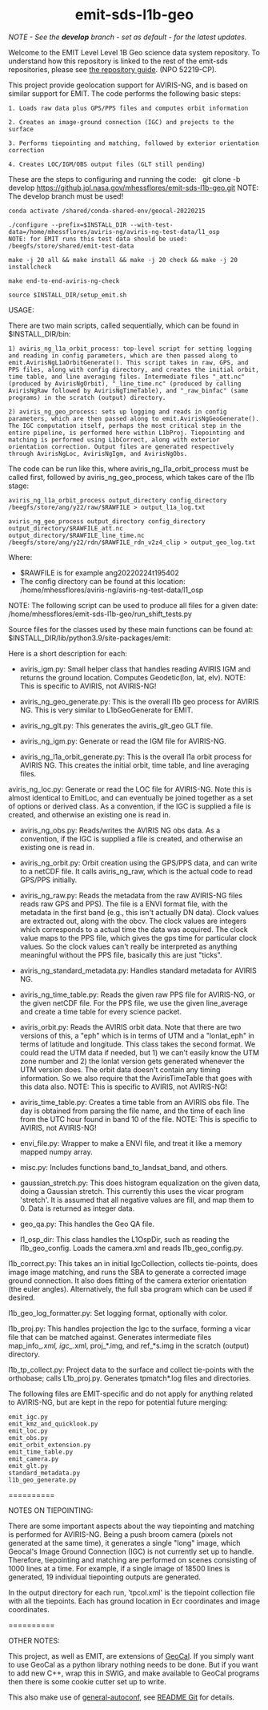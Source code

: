 <h1 align="center"> emit-sds-l1b-geo </h1>

_NOTE - See the **develop** branch - set as default - for the latest updates._

Welcome to the EMIT Level Level 1B Geo science data system repository.  To understand how this repository is linked to the rest of the emit-sds repositories, please see [the repository guide](https://github.com/emit-sds/emit-main/wiki/Repository-Guide).
(NPO 52219-CP).



This project provide geolocation support for AVIRIS-NG, and is based on similar support for EMIT. The code performs the following basic steps:

	1. Loads raw data plus GPS/PPS files and computes orbit information

	2. Creates an image-ground connection (IGC) and projects to the surface

	3. Performs tiepointing and matching, followed by exterior orientation correction

	4. Creates LOC/IGM/OBS output files (GLT still pending)

These are the steps to configuring and running the code:
 
	git clone -b develop https://github.jpl.nasa.gov/mhessflores/emit-sds-l1b-geo.git 
	NOTE: The develop branch must be used!

	conda activate /shared/conda-shared-env/geocal-20220215

	./configure --prefix=$INSTALL_DIR --with-test-data=/home/mhessflores/aviris-ng/aviris-ng-test-data/l1_osp 
	NOTE: for EMIT runs this test data should be used: /beegfs/store/shared/emit-test-data 

	make -j 20 all && make install && make -j 20 check && make -j 20 installcheck

	make end-to-end-aviris-ng-check

	source $INSTALL_DIR/setup_emit.sh

USAGE:

There are two main scripts, called sequentially, which can be found in $INSTALL_DIR/bin:

	1) aviris_ng_l1a_orbit_process: top-level script for setting logging and reading in config parameters, which are then passed along to emit.AvirisNgL1aOrbitGenerate(). This script takes in raw, GPS, and PPS files, along with config directory, and creates the initial orbit, time table, and line averaging files. Intermediate files "_att.nc" (produced by AvirisNgOrbit), "_line_time.nc" (produced by calling AvirisNgRaw followed by AvirisNgTimeTable), and "_raw_binfac" (same programs) in the scratch (output) directory.

	2) aviris_ng_geo_process: sets up logging and reads in config parameters, which are then passed along to emit.AvirisNgGeoGenerate(). The IGC computation itself, perhaps the most critical step in the entire pipeline, is performed here within L1bProj. Tiepointing and matching is performed using L1bCorrect, along with exterior orientation correction. Output files are generated respectively through AvirisNgLoc, AvirisNgIgm, and AvirisNgObs. 

The code can be run like this, where aviris_ng_l1a_orbit_process must be called first, followed by aviris_ng_geo_process, which takes care of the l1b stage:

	aviris_ng_l1a_orbit_process output_directory config_directory /beegfs/store/ang/y22/raw/$RAWFILE > output_l1a_log.txt

	aviris_ng_geo_process output_directory config_directory output_directory/$RAWFILE_att.nc output_directory/$RAWFILE_line_time.nc /beegfs/store/ang/y22/rdn/$RAWFILE_rdn_v2z4_clip > output_geo_log.txt

Where:

 - $RAWFILE is for example ang20220224t195402
 - The config directory can be found at this location:
	/home/mhessflores/aviris-ng/aviris-ng-test-data/l1_osp

NOTE: The following script can be used to produce all files for a given date:
	/home/mhessflores/emit-sds-l1b-geo/run_shift_tests.py

Source files for the classes used by these main functions can be found at:
	$INSTALL_DIR/lib/python3.9/site-packages/emit:

Here is a short description for each:

 - aviris_igm.py: Small helper class that handles reading AVIRIS IGM and returns the ground location. Computes Geodetic(lon, lat, elv).
NOTE: This is specific to AVIRIS, not AVIRIS-NG!

 - aviris_ng_geo_generate.py: This is the overall l1b geo process for AVIRIS NG. This is very similar to L1bGeoGenerate for EMIT. 

 - aviris_ng_glt.py: This generates the aviris_glt_geo GLT file.               

 - aviris_ng_igm.py: Generate or read the IGM file for AVIRIS-NG.              

 - aviris_ng_l1a_orbit_generate.py: This is the overall l1a orbit process for AVIRIS NG. This creates the initial orbit, time table, and line averaging files.

aviris_ng_loc.py: Generate or read the LOC file for AVIRIS-NG. Note this is almost identical to EmitLoc, and can eventually be joined together as a set of options or derived class. As a convention, if the IGC is supplied a file is created, and otherwise an existing one is read in.           

 - aviris_ng_obs.py: Reads/writes the AVIRIS NG obs data. As a convention, if the IGC is supplied a file is created, and otherwise an existing one is read in.           

 - aviris_ng_orbit.py: Orbit creation using the GPS/PPS data, and can write to a netCDF file. It calls aviris_ng_raw, which is the actual code to read GPS/PPS initially.     

 - aviris_ng_raw.py: Reads the metadata from the raw AVIRIS-NG files reads raw GPS and PPS). The file is a ENVI format file, with the metadata in the first band (e.g., this isn't actually DN data). Clock values are extracted out, along with the obcv. The clock values are integers which corresponds to a actual time the data was acquired. The clock value maps to the PPS file, which gives the gps time for particular clock values. So the clock values can't really be interpreted as anything meaningful without the PPS file, basically this are just "ticks".      

 - aviris_ng_standard_metadata.py: Handles standard metadata for AVIRIS NG.

 - aviris_ng_time_table.py: Reads the given raw PPS file for AVIRIS-NG, or the given netCDF file. For the PPS file, we use the given line_average and create a time table for every science packet.

 - aviris_orbit.py: Reads the AVIRIS orbit data. Note that there are two versions of this, a "eph" which is in terms of UTM and a "lonlat_eph" in terms of latitude and longitude. This class takes the second format. We could read the UTM data if needed, but 1) we can't easily know the UTM zone number and 2) the lonlat version gets generated whenever the UTM version does. The orbit data doesn't contain any timing information. So we also require that the AvirisTimeTable that goes with this data also.
NOTE: This is specific to AVIRIS, not AVIRIS-NG!

 - aviris_time_table.py: Creates a time table from an AVIRIS obs file. The day is obtained from parsing the file name, and the time of each line from the UTC hour found in band 10 of the file. 
NOTE: This is specific to AVIRIS, not AVIRIS-NG!

 - envi_file.py: Wrapper to make a ENVI file, and treat it like a memory mapped numpy array.

 - misc.py: Includes functions band_to_landsat_band, and others.

 - gaussian_stretch.py: This does histogram equalization on the given data, doing a Gaussian stretch. This currently this uses the vicar program 'stretch'. It is assumed that all negative values are fill, and map them to 0. Data is returned as integer data.

 - geo_qa.py: This handles the Geo QA file.

 - l1_osp_dir: This class handles the L1OspDir, such as reading the l1b_geo_config. Loads the camera.xml and reads l1b_geo_config.py.

l1b_correct.py: This takes an in initial IgcCollection, collects tie-points, does image image matching, and runs the SBA to generate a corrected image ground connection. It also does fitting of the camera exterior orientation (the euler angles). Alternatively, the full sba program which can be used if desired.

l1b_geo_log_formatter.py: Set logging format, optionally with color.

l1b_proj.py: This handles projection the Igc to the surface, forming a vicar file that can be matched against. Generates intermediate files map_info_*.xml, igc_*.xml, proj_*.img, and ref_*s.img in the scratch (output) directory.

l1b_tp_collect.py: Project data to the surface and collect tie-points with the orthobase; calls L1b_proj.py. Generates tpmatch*.log files and directories. 

The following files are EMIT-specific and do not apply for anything related to AVIRIS-NG, but are kept in the repo for potential future merging:

	emit_igc.py	
	emit_kmz_and_quicklook.py
	emit_loc.py
	emit_obs.py
	emit_orbit_extension.py
	emit_time_table.py
	emit_camera.py                   
	emit_glt.py                      
	standard_metadata.py
	l1b_geo_generate.py

==========

NOTES ON TIEPOINTING:

There are some important aspects about the way tiepointing and matching is performed for AVIRIS-NG. Being a push broom camera (pixels not generated at the same time), it generates a single "long" image, which Geocal's Image Ground Connection (IGC) is not currently set up to handle. Therefore, tiepointing and matching are performed on scenes consisting of 1000 lines at a time. For example, if a single image of 18500 lines is generated, 19 individual tiepointing outputs are generated. 

In the output directory for each run, 'tpcol.xml' is the tiepoint collection file with all the tiepoints. Each has ground location in Ecr coordinates and image coordinates.

==========

OTHER NOTES:

This project, as well as EMIT, are extensions of [GeoCal](https://github.jpl.nasa.gov/Cartography/geocal). If you simply want to use GeoCal as a python library nothing needs to be done. But if you
want to add new C++, wrap this in SWIG, and make available to GeoCal programs then there is some cookie cutter set up to write.

This also make use of [general-autoconf](https://github.jpl.nasa.gov/Cartography/general-autoconf), see [README Git](README.git) for details.


